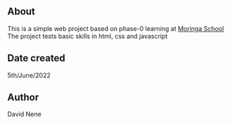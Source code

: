 ## About
This is a simple web project based on phase-0 learning at [Moringa School](https://www.moringaschool.com)
The project tests basic skills in html, css and javascript

## Date created
5th/June/2022

## Author
David Nene
